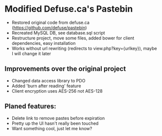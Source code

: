 Modified Defuse.ca's Pastebin
=============================


- Restored original code from defuse.ca (https://github.com/defuse/pastebin)
- Recreated MySQL DB, see database.sql script
- Restructure project, move some files, added bower for client dependencies, easy installation
- Works without url rewriting (redirects to view.php?key={urlkey}), maybe I will change it later

Improvements over the original project
--------------------------------------
- Changed data access library to PDO
- Added 'burn after reading' feature
- Client encryption uses AES-256 not AES-128


Planed features:
----------------
- Delete link to remove pastes before expiration
- Pretty up the UI hasn't really been touched
- Want something cool, just let me know?